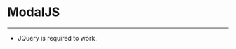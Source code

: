 # ModalJS
-------------------------------------------------------------------

<ul>
	<li>JQuery is required to work.</li>
</ul>